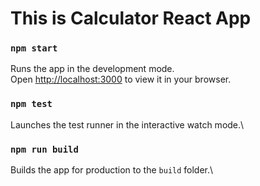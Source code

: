 # This is Calculator React App

### `npm start`

Runs the app in the development mode.\
Open [http://localhost:3000](http://localhost:3000) to view it in your browser.


### `npm test`

Launches the test runner in the interactive watch mode.\


### `npm run build`

Builds the app for production to the `build` folder.\

